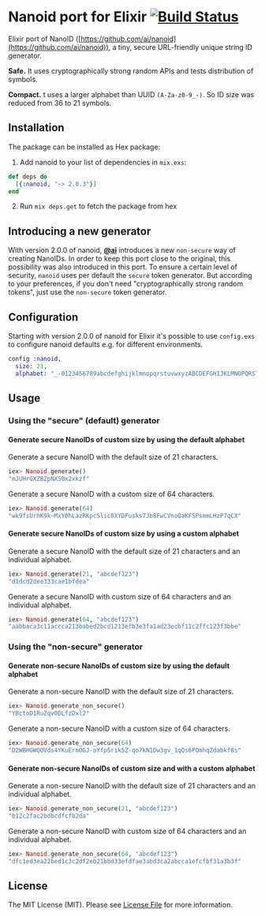 # Nanoid port for Elixir [![Build Status](https://travis-ci.org/railsmechanic/nanoid.svg?branch=master)](https://travis-ci.org/railsmechanic/nanoid)

Elixir port of NanoID ([https://github.com/ai/nanoid](https://github.com/ai/nanoid)), a tiny, secure URL-friendly unique string ID generator.

**Safe.** It uses cryptographically strong random APIs and tests distribution of symbols.

**Compact.** t uses a larger alphabet than UUID `(A-Za-z0-9_-)`. So ID size was reduced from 36 to 21 symbols.


## Installation

The package can be installed as Hex package:

  1. Add nanoid to your list of dependencies in `mix.exs`:

  ```elixir
  def deps do
    [{:nanoid, "~> 2.0.3"}]
  end
  ```

  2. Run `mix deps.get` to fetch the package from hex

## Introducing a new generator
With version 2.0.0 of nanoid, **[@ai](https://github.com/ai/nanoid)** introduces a new `non-secure` way of creating NanoIDs.
In order to keep this port close to the original, this possibility was also introduced in this port.
To ensure a certain level of security, `nanoid` uses per default the `secure` token generator.
But according to your preferences, if you don't need "cryptographically strong random tokens", just use the `non-secure` token generator.


## Configuration
Starting with version 2.0.0 of nanoid for Elixir it's possible to use `config.exs` to configure nanoid defaults e.g. for different environments.

```elixir
config :nanoid,
  size: 21,
  alphabet: "_-0123456789abcdefghijklmnopqrstuvwxyzABCDEFGHIJKLMNOPQRSTUVWXYZ"
```

## Usage

### Using the "secure" (default) generator
#### Generate secure NanoIDs of custom size by using the default alphabet

Generate a secure NanoID with the default size of 21 characters.
```elixir
iex> Nanoid.generate()
"mJUHrGXZBZpNX50x2xkzf"
```

Generate a secure NanoID with a custom size of 64 characters.
```elixir
iex> Nanoid.generate(64)
"wk9fsUrhK9k~MxY0hLazRKpcSlic8XYDFusks7Jb8FwCVnoQaKFSPsmmLHzP7qCX"
```

#### Generate secure NanoIDs of custom size by using a custom alphabet

Generate a secure NanoID with the default size of 21 characters and an individual alphabet.
```elixir
iex> Nanoid.generate(21, "abcdef123")
"d1dcd2dee333cae1bfdea"
```

Generate a secure NanoID with custom size of 64 characters and an individual alphabet.
```elixir
iex> Nanoid.generate(64, "abcdef123")
"aabbaca3c11accca213babed2bcd1213efb3e3fa1ad23ecbf11c2ffc123f3bbe"
```

### Using the "non-secure" generator
#### Generate non-secure NanoIDs of custom size by using the default alphabet

Generate a non-secure NanoID with the default size of 21 characters.
```elixir
iex> Nanoid.generate_non_secure()
"YBctoD1RuZqv0DLfzDxl2"
```

Generate a non-secure NanoID with a custom size of 64 characters.
```elixir
iex> Nanoid.generate_non_secure(64)
"D2WBHGWQOVds4YKuErmOGJ-oYfp5rik5Z-qo7kN1Dw3gv_1qQs6POmhqZdabkf8s"
```

#### Generate non-secure NanoIDs of custom size and with a custom alphabet

Generate a non-secure NanoID with the default size of 21 characters and an individual alphabet.
```elixir
iex> Nanoid.generate_non_secure(21, "abcdef123")
"b12c2fac2bdbcdfcfb2da"
```

Generate a non-secure NanoID with custom size of 64 characters and an individual alphabet.
```elixir
iex> Nanoid.generate_non_secure(64, "abcdef123")
"dfc1ed3ea22bed1c3c2df2eb21bbd33efdfae3abd3ca2abcca1efcfbf31a3b3f"
```

## License
The MIT License (MIT). Please see [License File](LICENSE.md) for more information.
